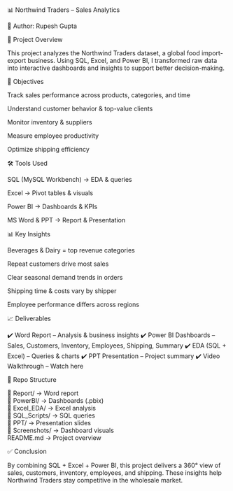 📊 Northwind Traders – Sales Analytics

👤 Author: Rupesh Gupta

🚀 Project Overview

This project analyzes the Northwind Traders dataset, a global food import-export business. Using SQL, Excel, and Power BI, I transformed raw data into interactive dashboards and insights to support better decision-making.

🎯 Objectives

Track sales performance across products, categories, and time

Understand customer behavior & top-value clients

Monitor inventory & suppliers

Measure employee productivity

Optimize shipping efficiency

🛠 Tools Used

SQL (MySQL Workbench) → EDA & queries

Excel → Pivot tables & visuals

Power BI → Dashboards & KPIs

MS Word & PPT → Report & Presentation

📊 Key Insights

Beverages & Dairy = top revenue categories

Repeat customers drive most sales

Clear seasonal demand trends in orders

Shipping time & costs vary by shipper

Employee performance differs across regions

📈 Deliverables

✔️ Word Report – Analysis & business insights
✔️ Power BI Dashboards – Sales, Customers, Inventory, Employees, Shipping, Summary
✔️ EDA (SQL + Excel) – Queries & charts
✔️ PPT Presentation – Project summary
✔️ Video Walkthrough – Watch here

📑 Repo Structure

📂 Report/       → Word report  
📂 PowerBI/      → Dashboards (.pbix)  
📂 Excel_EDA/    → Excel analysis  
📂 SQL_Scripts/  → SQL queries  
📂 PPT/          → Presentation slides  
📂 Screenshots/  → Dashboard visuals  
README.md        → Project overview

✅ Conclusion

By combining SQL + Excel + Power BI, this project delivers a 360° view of sales, customers, inventory, employees, and shipping. These insights help Northwind Traders stay competitive in the wholesale market.
